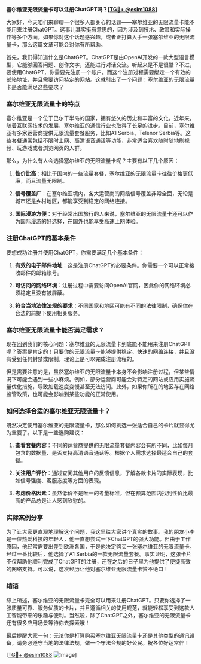 **塞尔维亚无限流量卡可以注册ChatGPT吗？[[TG💪+ @esim1088](https://t.me/s/esim1088)]**

大家好，今天咱们来聊聊一个很多人都关心的话题——塞尔维亚的无限流量卡能不能用来注册ChatGPT。这事儿其实挺有意思的，因为涉及到技术、政策和实际操作等多个方面。如果你对这个话题感兴趣，或者正打算入手一张塞尔维亚的无限流量卡，那么这篇文章可能会对你有所帮助。

首先，我们得知道什么是ChatGPT。ChatGPT是由OpenAI开发的一款大型语言模型，它能够回答问题、创作文字，还能进行对话交流。听起来是不是很酷？不过，要使用ChatGPT，你需要先注册一个账户。而这个注册过程需要绑定一个有效的邮箱地址，并且需要访问特定的网站。这就引出了一个问题：塞尔维亚的无限流量卡是否能满足这些要求？

### 塞尔维亚无限流量卡的特点

塞尔维亚是一个位于巴尔干半岛的国家，拥有悠久的历史和丰富的文化。近年来，随着互联网技术的发展，塞尔维亚的通信行业也取得了长足的进步。目前，塞尔维亚有多家运营商提供无限流量套餐服务，比如A1 Serbia、Telenor Serbia等。这些套餐通常包括不限时上网、高清语音通话等功能，非常适合喜欢随时随地刷视频、玩游戏或者浏览网页的人群。

那么，为什么有人会选择塞尔维亚的无限流量卡呢？主要有以下几个原因：

1. **性价比高**：相比于国内的一些流量套餐，塞尔维亚的无限流量卡往往价格更低廉，而且流量无限制。
   
2. **信号覆盖广**：在塞尔维亚境内，各大运营商的网络信号覆盖非常全面，无论是城市还是乡村地区，都能享受到稳定的网络连接。
   
3. **国际漫游方便**：对于经常出国旅行的人来说，塞尔维亚的无限流量卡还可以作为国际漫游的好选择，在国外也能享受高速上网体验。

### 注册ChatGPT的基本条件

要想成功注册并使用ChatGPT，你需要满足几个基本条件：

1. **有效的电子邮件地址**：这是注册ChatGPT的必要条件。你需要一个可以正常接收邮件的邮箱账号。
   
2. **可访问的网络环境**：注册过程中需要访问OpenAI官网，因此你的网络环境必须稳定且没有被屏蔽。
   
3. **符合当地法律法规的要求**：不同国家和地区可能有不同的法律限制，确保你在合法的前提下使用相关服务。

### 塞尔维亚无限流量卡能否满足需求？

现在回到我们的核心问题：塞尔维亚的无限流量卡到底能不能用来注册ChatGPT呢？答案是肯定的！只要你的无限流量卡能够提供稳定、快速的网络连接，并且没有受到任何封禁或限制，理论上是可以完成注册流程的。

但是需要注意的是，虽然塞尔维亚的无限流量卡本身不会影响注册过程，但某些情况下可能会遇到一些小麻烦。例如，部分运营商可能会对特定的网站或应用实施流量优化措施，导致加载速度变慢甚至无法访问。此外，如果你所在的地区存在网络监管政策，也可能会影响到某些功能的正常使用。

### 如何选择合适的塞尔维亚无限流量卡？

既然决定使用塞尔维亚的无限流量卡，那么如何挑选一张适合自己的卡片就显得尤为重要了。以下是一些选购建议：

1. **查看套餐内容**：不同的运营商提供的无限流量套餐内容会有所不同，比如每月包含的数据量、是否支持高清语音通话等。根据个人需求选择最适合自己的套餐。
   
2. **关注用户评价**：通过查阅其他用户的反馈信息，了解各款卡片的实际表现，比如信号强度、客服态度等方面的表现。
   
3. **考虑价格因素**：虽然低价不是唯一的考量标准，但在预算范围内找到性价比最高的产品总是让人感到欣慰的。

### 实际案例分享

为了让大家更直观地理解这个问题，我这里给大家讲个真实的故事。我的朋友小李是一位热爱科技的年轻人，他一直想尝试一下ChatGPT的强大功能。但由于工作原因，他经常需要出差到欧洲各国，于是他决定购买一张塞尔维亚的无限流量卡。经过一番比较后，他选择了A1 Serbia的一款无限流量套餐。事实证明，这张卡片不仅帮助他顺利完成了ChatGPT的注册，还在之后的日子里为他提供了便捷高效的网络支持。可以说，这次经历让他对塞尔维亚无限流量卡赞不绝口！

### 结语

综上所述，塞尔维亚的无限流量卡完全可以用来注册ChatGPT。只要你选择了一张质量可靠、服务优质的卡片，并且遵循相关的使用规范，就能轻松享受到这款人工智能带来的乐趣与便利。当然啦，除了ChatGPT之外，塞尔维亚的无限流量卡还有很多应用场景等待你去探索哦！

最后提醒大家一句：无论你是打算购买塞尔维亚无限流量卡还是其他类型的通讯设备，请务必遵守当地的法律法规，做一个守法合规的好公民。祝各位好运常伴！

[[TG💪+ @esim1088](https://t.me/s/esim1088) ![Image](https://i.postimg.cc/4NQfJmqS/Snipaste-2025-05-13-00-14-12.png)]